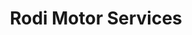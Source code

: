 ---
title: "Rodi Motor Services"
url: /sabinanigo/rodi-motor-services/
shop: reparación de automóviles
---